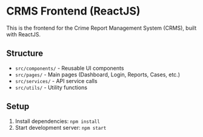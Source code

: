 # CRMS Frontend (ReactJS)

This is the frontend for the Crime Report Management System (CRMS), built with ReactJS.

## Structure
- `src/components/` - Reusable UI components
- `src/pages/` - Main pages (Dashboard, Login, Reports, Cases, etc.)
- `src/services/` - API service calls
- `src/utils/` - Utility functions

## Setup
1. Install dependencies: `npm install`
2. Start development server: `npm start` 